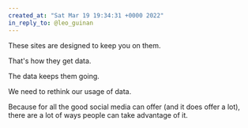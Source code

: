 ```yaml
---
created_at: "Sat Mar 19 19:34:31 +0000 2022"
in_reply_to: @leo_guinan
---
```


These sites are designed to keep you on them. 

That's how they get data.

The data keeps them going. 

We need to rethink our usage of data.

Because for all the good social media can offer (and it does offer a lot), there are a lot of ways people can take advantage of it.